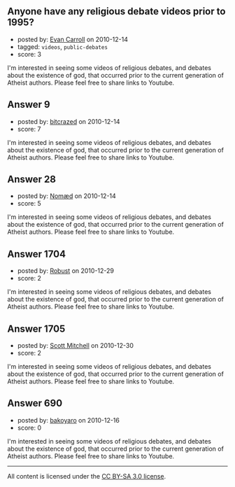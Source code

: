 ## Anyone have any religious debate videos prior to 1995?

- posted by: [Evan Carroll](https://stackexchange.com/users/-1/5-evan-carroll) on 2010-12-14
- tagged: `videos`, `public-debates`
- score: 3

I'm interested in seeing some videos of religious debates, and debates about the existence of god, that occurred prior to the current generation of Atheist authors. Please feel free to share links to Youtube.


## Answer 9

- posted by: [bitcrazed](https://stackexchange.com/users/-1/61-bitcrazed) on 2010-12-14
- score: 7

I'm interested in seeing some videos of religious debates, and debates about the existence of god, that occurred prior to the current generation of Atheist authors. Please feel free to share links to Youtube.


## Answer 28

- posted by: [Nomæd](https://stackexchange.com/users/-1/27-nom-d) on 2010-12-14
- score: 5

I'm interested in seeing some videos of religious debates, and debates about the existence of god, that occurred prior to the current generation of Atheist authors. Please feel free to share links to Youtube.


## Answer 1704

- posted by: [Robust](https://stackexchange.com/users/-1/621-robust) on 2010-12-29
- score: 2

I'm interested in seeing some videos of religious debates, and debates about the existence of god, that occurred prior to the current generation of Atheist authors. Please feel free to share links to Youtube.


## Answer 1705

- posted by: [Scott Mitchell](https://stackexchange.com/users/-1/336-scott-mitchell) on 2010-12-30
- score: 2

I'm interested in seeing some videos of religious debates, and debates about the existence of god, that occurred prior to the current generation of Atheist authors. Please feel free to share links to Youtube.


## Answer 690

- posted by: [bakoyaro](https://stackexchange.com/users/-1/206-bakoyaro) on 2010-12-16
- score: 0

I'm interested in seeing some videos of religious debates, and debates about the existence of god, that occurred prior to the current generation of Atheist authors. Please feel free to share links to Youtube.



---

All content is licensed under the [CC BY-SA 3.0 license](https://creativecommons.org/licenses/by-sa/3.0/).

